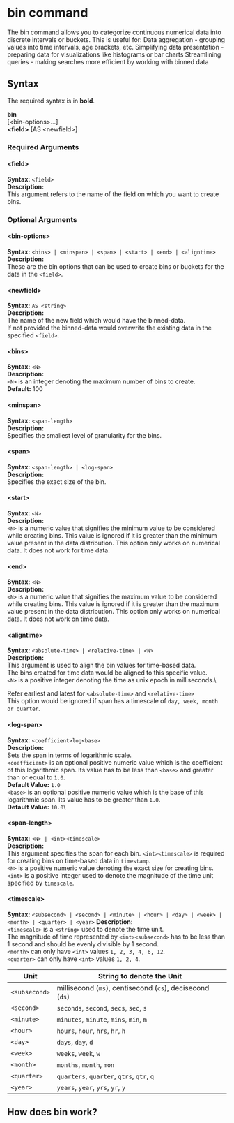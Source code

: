 # bin command

The bin command allows you to categorize continuous numerical data into discrete intervals or buckets. 
This is useful for:
Data aggregation - grouping values into time intervals, age brackets, etc.
Simplifying data presentation - preparing data for visualizations like histograms or bar charts
Streamlining queries - making searches more efficient by working with binned data

## Syntax

The required syntax is in **bold**.

**bin**\
[\<bin-options\>...]\
**\<field\>** [AS \<newfield\>]

### Required Arguments

#### \<field\>
**Syntax:** `<field>`\
**Description:** \
This argument refers to the name of the field on which you want to create bins.

### Optional Arguments

#### \<bin-options\>
**Syntax:** `<bins> | <minspan> | <span> | <start> | <end> | <aligntime>`\
**Description:** \
These are the bin options that can be used to create bins or buckets for the data in the `<field>`.

#### \<newfield\>
**Syntax:** `AS <string>`\
**Description:** \
The name of the new field which would have the binned-data.\
If not provided the binned-data would overwrite the existing data in the specified `<field>`.



#### \<bins\>
**Syntax:** `<N>`\
**Description:** \
`<N>` is an integer denoting the maximum number of bins to create.\
**Default:** 100

#### \<minspan\>
**Syntax:** `<span-length>`\
**Description:** \
Specifies the smallest level of granularity for the bins.


#### \<span\>
**Syntax:** `<span-length> | <log-span>`\
**Description:** \
Specifies the exact size of the bin.

#### \<start\>
**Syntax:** `<N>`\
**Description:** \
`<N>` is a numeric value that signifies the minimum value to be considered while creating bins.
This value is ignored if it is greater than the minimum value present in the data distribution.
This option only works on numerical data. It does not work for time data. 

#### \<end\>
**Syntax:** `<N>`\
**Description:** \
`<N>` is a numeric value that signifies the maximum value to be considered while creating bins.
This value is ignored if it is greater than the maximum value present in the data distribution.
This option only works on numerical data. It does not work on time data.

#### \<aligntime\>
**Syntax:** `<absolute-time> | <relative-time> | <N>`\
**Description:** \
This argument is used to align the bin values for time-based data.\
The bins created for time data would be aligned to this specific value.\
`<N>` is a positive integer denoting the time as unix epoch in milliseconds.\
<!-- TODO link earliest and latest pages -->
Refer earliest and latest for `<absolute-time>` and `<relative-time>`\
This option would be ignored if span has a timescale of `day, week, month or quarter`.




#### \<log-span\>
**Syntax:** `<coefficient>log<base>`\
**Description:** \
Sets the span in terms of logarithmic scale.\
`<coefficient>` is an optional positive numeric value which is the coefficient of this logarithmic span. Its value has to be less than `<base>` and greater than or equal to `1.0`. \
**Default Value:** `1.0`\
`<base>` is an optional positive numeric value which is the base of this logarithmic span. Its value has to be greater than `1.0`.\
**Default Value:** `10.0`\




#### \<span-length\>
**Syntax:** `<N> | <int><timescale>`\
**Description:** \
This argument specifies the span for each bin. `<int><timescale>` is required for creating bins on time-based data in `timestamp`.\
`<N>` is a positive numeric value denoting the exact size for creating bins.\
`<int>` is a positive integer used to denote the magnitude of the time unit specified by `timescale`.

#### \<timescale\>
**Syntax:**  `<subsecond> | <second> | <minute> | <hour> | <day> | <week> | <month> | <quarter> | <year>`
**Description:** \
`<timescale>` is a `<string>` used to denote the time unit.\
The magnitude of time represented by `<int><subsecond>` has to be less than 1 second and should be evenly divisible by 1 second.\
`<month>` can only have `<int>` values `1, 2, 3, 4, 6, 12`.\
`<quarter>` can only have `<int>` values `1, 2, 4`.

| **Unit** | **String to denote the Unit** |
| --------- | ----------------------------- |
| `<subsecond>` | millisecond (`ms`), centisecond (`cs`), decisecond (`ds`) |
| `<second>` | `seconds`, `second`, `secs`, `sec`, `s`  |
| `<minute>` | `minutes`, `minute`, `mins`, `min`, `m` |
| `<hour>` | `hours`, `hour`, `hrs`, `hr`, `h` |
| `<day>` | `days`, `day`, `d` |
| `<week>` | `weeks`, `week`, `w` |
| `<month>` | `months`, `month`, `mon` |
| `<quarter>` | `quarters`, `quarter`, `qtrs`, `qtr`, `q` |
| `<year>` | `years`, `year`, `yrs`, `yr`, `y` |



## How does bin work?





